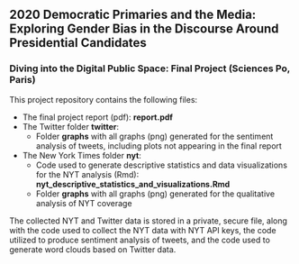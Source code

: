 ## 2020 Democratic Primaries and the Media: Exploring Gender Bias in the Discourse Around Presidential Candidates
### Diving into the Digital Public Space: Final Project (Sciences Po, Paris)

This project repository contains the following files:
* The final project report (pdf): **report.pdf**
* The Twitter folder **twitter**:
	* Folder **graphs** with all graphs (png) generated for the sentiment analysis of tweets, including plots not appearing in the final report
* The New York Times folder **nyt**:
	* Code used to generate descriptive statistics and data visualizations for the NYT analysis (Rmd): **nyt_descriptive_statistics_and_visualizations.Rmd**
	* Folder **graphs** with all graphs (png) generated for the qualitative analysis of NYT coverage

The collected NYT and Twitter data is stored in a private, secure file, along with the code used to collect the NYT data with NYT API keys, the code utilized to produce sentiment analysis of tweets, and the code used to generate word clouds based on Twitter data.